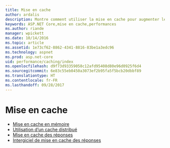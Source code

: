 ```yaml
---
title: Mise en cache
author: ardalis
description: Montre comment utiliser la mise en cache pour augmenter les performances.
keywords: ASP.NET Core,mise en cache,performances
ms.author: riande
manager: wpickett
ms.date: 10/14/2016
ms.topic: article
ms.assetid: 1e73cf62-8862-4341-8816-83be1a3edc96
ms.technology: aspnet
ms.prod: asp.net-core
uid: performance/caching/index
ms.openlocfilehash: d9f73d93359058c12afd95408d80e96d0925f6d4
ms.sourcegitcommit: 6e83c55eb0450a3073ef2b95fa5f5bcb20dbbf89
ms.translationtype: HT
ms.contentlocale: fr-FR
ms.lasthandoff: 09/28/2017
---
```

# <a name="caching"></a>Mise en cache

* [Mise en cache en mémoire](memory.md)
* [Utilisation d’un cache distribué](distributed.md)
* [Mise en cache des réponses](response.md)
* [Intergiciel de mise en cache des réponses](middleware.md)

